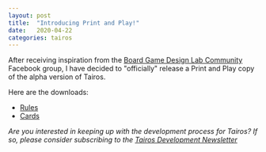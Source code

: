 ```yaml
---
layout: post
title:  "Introducing Print and Play!"
date:   2020-04-22
categories: tairos
---
```


After receiving inspiration from the [Board Game Design Lab Community](https://www.facebook.com/groups/BGDLCommunity/) Facebook group, I have decided to "officially" release a Print and Play copy of the alpha version of Tairos.

Here are the downloads:
- [Rules](/downloads/Tairos_Rules.pdf)
- [Cards](/downloads/Tairos_Cards.pdf)

*Are you interested in keeping up with the development process for Tairos? If so, please consider subscribing to the [Tairos Development Newsletter](/tairos/2020/04/22/subscribe-to-tairos-development-newsletter.html)*
